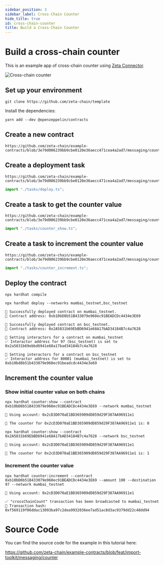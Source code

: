 ```yaml
---
sidebar_position: 3
sidebar_label: Cross-Chain Counter
hide_title: true
id: cross-chain-counter
title: Build a Cross-Chain Counter
---
```


# Build a cross-chain counter

This is an example app of cross-chain counter using
[Zeta Connector](/developers/cross-chain-messaging/connector).

![Cross-chain counter](/img/graphs/cross-chain-counter.svg)

## Set up your environment

```
git clone https://github.com/zeta-chain/template
```

Install the dependencies:

```
yarn add --dev @openzeppelin/contracts
```

## Create a new contract

```solidity title="contracts/CrossChainCounter.sol" reference
https://github.com/zeta-chain/example-contracts/blob/3e79d006239bb9cbe0120e36aecc471cea4a2ad7/messaging/counter/contracts/CrossChainCounter.sol
```

## Create a deployment task

```solidity title="tasks/deploy.ts" reference
https://github.com/zeta-chain/example-contracts/blob/3e79d006239bb9cbe0120e36aecc471cea4a2ad7/messaging/counter/tasks/deploy.ts
```

```ts title="hardhat.config.ts"
import "./tasks/deploy.ts";
```

## Create a task to get the counter value

```solidity title="tasks/counter_show.ts" reference
https://github.com/zeta-chain/example-contracts/blob/3e79d006239bb9cbe0120e36aecc471cea4a2ad7/messaging/counter/tasks/counter_show.ts
```

```ts title="hardhat.config.ts"
import "./tasks/counter_show.ts";
```

## Create a task to increment the counter value

```solidity title="tasks/counter_increment.ts" reference
https://github.com/zeta-chain/example-contracts/blob/3e79d006239bb9cbe0120e36aecc471cea4a2ad7/messaging/counter/tasks/counter_increment.ts
```

```ts title="hardhat.config.ts"
import "./tasks/counter_increment.ts";
```

## Deploy the contract

```
npx hardhat compile
```

```
npx hardhat deploy --networks mumbai_testnet,bsc_testnet

🚀 Successfully deployed contract on mumbai_testnet.
📜 Contract address: 0xb10bD8b51B433079e960ec91BEADCDc4434e3E69

🚀 Successfully deployed contract on bsc_testnet.
📜 Contract address: 0x2A5831b69EbBD6941e68A17bAD34184B7c4a7628

🔗 Setting interactors for a contract on mumbai_testnet
✅ Interactor address for 97 (bsc_testnet) is set to 0x2a5831b69ebbd6941e68a17bad34184b7c4a7628

🔗 Setting interactors for a contract on bsc_testnet
✅ Interactor address for 80001 (mumbai_testnet) is set to 0xb10bd8b51b433079e960ec91beadcdc4434e3e69
```

## Increment the counter value

### Show initial counter value on both chains

```
npx hardhat counter:show --contract 0xb10bD8b51B433079e960ec91BEADCDc4434e3E69 --network mumbai_testnet

🔑 Using account: 0x2cD3D070aE1BD365909dD859d29F387AA96911e1

🔢 The counter for 0x2cD3D070aE1BD365909dD859d29F387AA96911e1 is: 0
```

```
npx hardhat counter:show --contract 0x2A5831b69EbBD6941e68A17bAD34184B7c4a7628 --network bsc_testnet

🔑 Using account: 0x2cD3D070aE1BD365909dD859d29F387AA96911e1

🔢 The counter for 0x2cD3D070aE1BD365909dD859d29F387AA96911e1 is: 1
```

### Increment the counter value

```
npx hardhat counter:increment --contract 0xb10bD8b51B433079e960ec91BEADCDc4434e3E69 --amount 100 --destination 97 --network mumbai_testnet

🔑 Using account: 0x2cD3D070aE1BD365909dD859d29F387AA96911e1

✅ "crossChainCount" transaction has been broadcasted to mumbai_testnet
📝 Transaction hash: 0xf569119f06ddac13093ba97c2dea9932036ee7ad51ac8d3ac9379dd22c48dd94
```

# Source Code

You can find the source code for the example in this tutorial here:

https://github.com/zeta-chain/example-contracts/blob/feat/import-toolkit/messaging/counter
